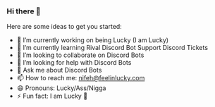 ### Hi there 👋

Here are some ideas to get you started:

- 🔭 I’m currently working on being Lucky (I am Lucky)
- 🌱 I’m currently learning Rival Discord Bot Support Discord Tickets
- 👯 I’m looking to collaborate on Discord Bots
- 🤔 I’m looking for help with Discord Bots
- 💬 Ask me about Discord Bots
- 📫 How to reach me: nifeh@feelinlucky.com
- 😄 Pronouns: Lucky/Ass/Nigga
- ⚡ Fun fact: I am Lucky 🤖
